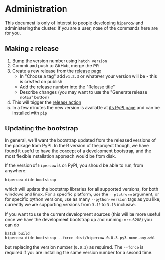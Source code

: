 # Administration

This document is only of interest to people developing `hipercow` and administering the cluster.  If you are a user, none of the commands here are for you.

## Making a release

1. Bump the version number using `hatch version`
2. Commit and push to GitHub, merge the PR
3. Create a new release from the [release page](https://github.com/mrc-ide/hipercow-py/releases)
   * In "Choose a tag" add `v1.2.3` or whatever your version will be - this is created on publish
   * Add the release number into the "Release title"
   * Describe changes (you may want to use the "Generate release notes" button)
4. This will trigger the [release action](https://github.com/mrc-ide/hipercow-py/actions/workflows/release.yml)
5. In a few minutes the new version is available at [its PyPI page](https://pypi.org/project/taskwait/) and can be installed with `pip`

## Updating the bootstrap

In general, we'll want the bootstrap updated from the released versions of the package from PyPI.  In the R version of the project though, we have found it useful to have the concept of a development bootstrap, and the most flexible installation approach would be from disk.

If the version of `hipercow` is on PyPI, you should be able to run, from anywhere:

```command
hipercow dide bootstrap
```

which will update the bootstrap libraries for all supported versions, for both windows and linux. For a specific platform, use the `--platform` argument, or for specific python versions, use as many `--python-version` tags as you like; currently we are supporting versions from `3.10` to `3.13` inclusive.

If you want to use the current development sources (this will be more useful once we have the development bootstrap up and running: `mrc-6288`) you can do

```command
hatch build
hipercow dide bootstrap --force dist/hipercow-0.0.3-py3-none-any.whl
```

but replacing the version number (`0.0.3`) as required.  The `--force` is required if you are installing the same version number for a second time.
